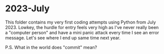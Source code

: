 # 2023-July
This folder contains my very first coding attempts using Python from July 2023. Lowkey, the hurdle for entry feels very high as I've never really been a "computer person" and have a mini panic attack every time I see an error message. Let's see where I end up same time next year.

P.S. What in the world does "commit" mean?
